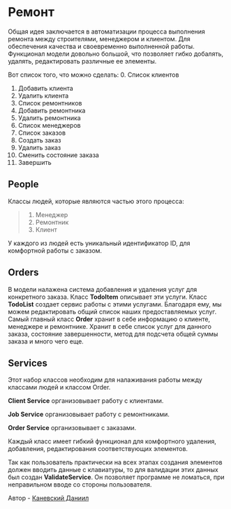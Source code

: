 # Ремонт 
Общая идея заключается в автоматизации процесса выполнения ремонта между строителями, менеджером и клиентом. Для обеспечения качества и своевременно выполненной работы.
Функционал модели довольно большой, что позволяет гибко добалять, удалять, редактировать различные ее элементы.

Вот список того, что можно сделать:
0. Список клиентов
1. Добавить клиента
2. Удалить клиента
3. Список ремонтников
4. Добавить ремонтника
5. Удалить ремонтника
6. Список менеджеров
7. Список заказов
8. Создать заказ
9. Удалить заказ
10. Сменить состояние заказа
11. Завершить

##  People
Классы людей, которые являются частью этого процесса:
>1. Менеджер 
>2. Ремонтник
>3. Клиент

У каждого из людей есть уникальный идентификатор ID, для комфортной работы с заказом.

##  Orders
В модели налажена система добавления и удаления услуг для конкретного заказа.
Класс **TodoItem** описывает эти услуги. Класс **TodoList** создает сервис работы с этими услугами. Благодаря ему, мы можем редактировать общий список наших предоставляемых услуг.
Самый главный класс **Order** хранит в себе информацию о клиенте, менеджере и ремонтнике. Хранит в себе список услуг для данного заказа, состояние завершенности, метод для подсчета общей суммы заказа и много чего еще.
 
##  Services
 Этот набор классов необходим для налаживания работы между классами людей и классом Order. 
 
 **Client Service** организовывает работу с клиентами. 
 
 **Job Service** организовывает работу с ремонтниками. 
 
 **Order Service** организовывает с заказами.
 
 Каждый класс имеет гибкий функционал для комфортного удаления, добавления, редактирования соответствующих элементов. 
 
 Так как пользователь практически на всех этапах создания элементов должен вводить данные с клавиатуры, то для валидации этих данных был создан **ValidateService**.
 Он позволяет программе не ломаться, при неправильном вводе со стороны пользователя.
 
 Автор - [Каневский Даниил](https://github.com/danylokaniev)


